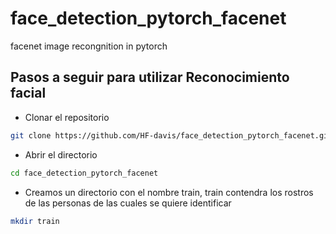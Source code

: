 # face_detection_pytorch_facenet
facenet image recongnition in pytorch
## Pasos a seguir para utilizar Reconocimiento facial
- Clonar el repositorio

```bash
git clone https://github.com/HF-davis/face_detection_pytorch_facenet.git
```
- Abrir el directorio

```bash
cd face_detection_pytorch_facenet
```

- Creamos un directorio con el nombre train, train contendra los rostros de las personas de las cuales se quiere identificar

```bash
mkdir train
```

